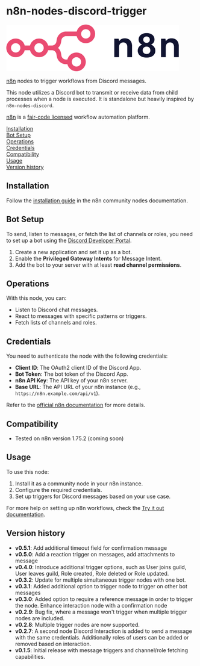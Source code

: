 # n8n-nodes-discord-trigger

![n8n.io - Workflow Automation](https://raw.githubusercontent.com/n8n-io/n8n/master/assets/n8n-logo.png)

[n8n](https://www.n8n.io) nodes to trigger workflows from Discord messages.


This node utilizes a Discord bot to transmit or receive data from child processes when a node is executed. It is standalone but heavily inspired by `n8n-nodes-discord`.


[n8n](https://n8n.io/) is a [fair-code licensed](https://docs.n8n.io/reference/license/) workflow automation platform.

[Installation](#installation)  
[Bot Setup](#bot-setup)  
[Operations](#operations)  
[Credentials](#credentials)  <!-- delete if no auth needed -->  
[Compatibility](#compatibility)  
[Usage](#usage)  <!-- delete if not using this section -->  
[Version history](#version-history)  <!-- delete if not using this section -->  

## Installation

Follow the [installation guide](https://docs.n8n.io/integrations/community-nodes/installation/) in the n8n community nodes documentation.


## Bot Setup

To send, listen to messages, or fetch the list of channels or roles, you need to set up a bot using the [Discord Developer Portal](https://discord.com/developers/applications).

1. Create a new application and set it up as a bot.
2. Enable the **Privileged Gateway Intents** for Message Intent.
3. Add the bot to your server with at least **read channel permissions**.



## Operations

With this node, you can:
- Listen to Discord chat messages.
- React to messages with specific patterns or triggers.
- Fetch lists of channels and roles.



## Credentials

You need to authenticate the node with the following credentials:
- **Client ID**: The OAuth2 client ID of the Discord App.
- **Bot Token**: The bot token of the Discord App.
- **n8n API Key**: The API key of your n8n server.
- **Base URL**: The API URL of your n8n instance (e.g., `https://n8n.example.com/api/v1`).

Refer to the [official n8n documentation](https://docs.n8n.io/) for more details.


## Compatibility

- Tested on n8n version 1.75.2
(coming soon)


## Usage

To use this node:
1. Install it as a community node in your n8n instance.
2. Configure the required credentials.
3. Set up triggers for Discord messages based on your use case.

For more help on setting up n8n workflows, check the [Try it out documentation](https://docs.n8n.io/try-it-out/).


## Version history

- **v0.5.1**: Add additional timeout field for confirmation message
- **v0.5.0**: Add a reaction trigger on messages, add attachments to message
- **v0.4.0**: Introduce additional trigger options, such as User joins guild, User leaves guild, Role created, Role deleted or Role updated. 
- **v0.3.2**: Update for multiple simultaneous trigger nodes with one bot.
- **v0.3.1**: Added additional option to trigger node to trigger on other bot messages
- **v0.3.0**: Added option to require a reference message in order to trigger the node. Enhance interaction node with a confirmation node
- **v0.2.9**: Bug fix, where a message won't trigger when multiple trigger nodes are included.
- **v0.2.8**: Multiple trigger nodes are now supported.
- **v0.2.7**: A second node Discord Interaction is added to send a message with the same credentials. Additionally roles of users can be added or removed based on interaction.
- **v0.1.5**: Initial release with message triggers and channel/role fetching capabilities.

